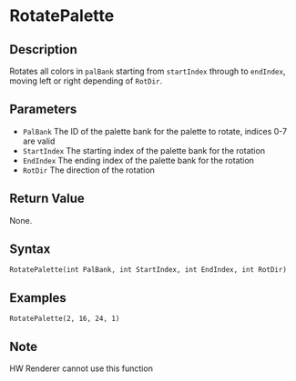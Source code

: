 # RotatePalette

## Description
Rotates all colors in `palBank` starting from `startIndex` through to `endIndex`, moving left or right depending of `RotDir`.

## Parameters
- `PalBank`
The ID of the palette bank for the palette to rotate, indices 0-7 are valid
- `StartIndex`
The starting index of the palette bank for the rotation
- `EndIndex`
The ending index of the palette bank for the rotation
- `RotDir`
The direction of the rotation

## Return Value
None.

## Syntax
```
RotatePalette(int PalBank, int StartIndex, int EndIndex, int RotDir)
```

## Examples
```
RotatePalette(2, 16, 24, 1)
```

## Note
HW Renderer cannot use this function